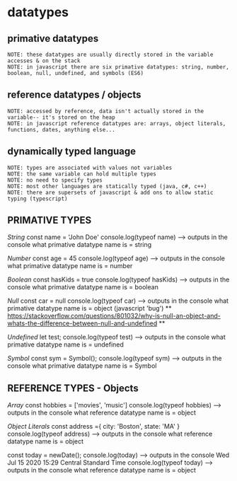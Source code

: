 # datatypes

##  primative datatypes 
    NOTE: these datatypes are usually directly stored in the variable accesses & on the stack
    NOTE: in javascript there are six primative datatypes: string, number, boolean, null, undefined, and symbols (ES6)

## reference datatypes / objects
    NOTE: accessed by reference, data isn't actually stored in the variable-- it's stored on the heap
    NOTE: in javascript reference datatypes are: arrays, object literals, functions, dates, anything else...

## dynamically typed language
    NOTE: types are associated with values not variables
    NOTE: the same variable can hold multiple types
    NOTE: no need to specify types
    NOTE: most other languages are statically typed (java, c#, c++)
    NOTE: there are supersets of javascript & add ons to allow static typing (typescript)


## PRIMATIVE TYPES

*String*
const name = 'John Doe'
console.log(typeof name) --> outputs in the console what primative datatype name is = string

*Number*
const age = 45
console.log(typeof age) --> outputs in the console what primative datatype name is = number

*Boolean*
const hasKids = true
console.log(typeof hasKids) --> outputs in the console what primative datatype name is = boolean

*Null*
const car = null
console.log(typeof car) --> outputs in the console what primative datatype name is = object (javascript 'bug')
** https://stackoverflow.com/questions/801032/why-is-null-an-object-and-whats-the-difference-between-null-and-undefined ** 

*Undefined*
let test;
console.log(typeof test) --> outputs in the console what primative datatype name is = undefined

*Symbol*
const sym = Symbol();
console.log(typeof sym) --> outputs in the console what primative datatype name is = Symbol

## REFERENCE TYPES - Objects

*Array*
const hobbies = ['movies', 'music']
console.log(typeof hobbies) --> outputs in the console what reference datatype name is = object

*Object Literals*
const address ={
    city: 'Boston',
    state: 'MA'
}
console.log(typeof address) --> outputs in the console what reference datatype name is = object

const today = newDate();
console.log(today) --> outputs in the console Wed Jul 15 2020 15:29 Central Standard Time
console.log(typeof today) --> outputs in the console what reference datatype name is = object